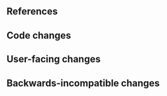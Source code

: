 <!--
Thanks for contributing to bqplot!
Please fill out the following items to submit a pull request.
-->

## References

<!-- Note issue numbers this pull request addresses. -->

<!-- Note any other pull requests that address this issue and how this pull request is different. -->

## Code changes

<!-- Describe the code changes and how they address the issue. -->

## User-facing changes

<!-- Describe any visual or user interaction changes and how they address the issue. -->

<!--
For visual changes, include before and after screenshots here.

You will also need to update the reference screenshots for the Galata visual regression tests,
you can do this automatically by commenting "Please update galata references" in the PR.
-->

## Backwards-incompatible changes

<!-- Describe any backwards-incompatible changes to bqplot public APIs. -->
